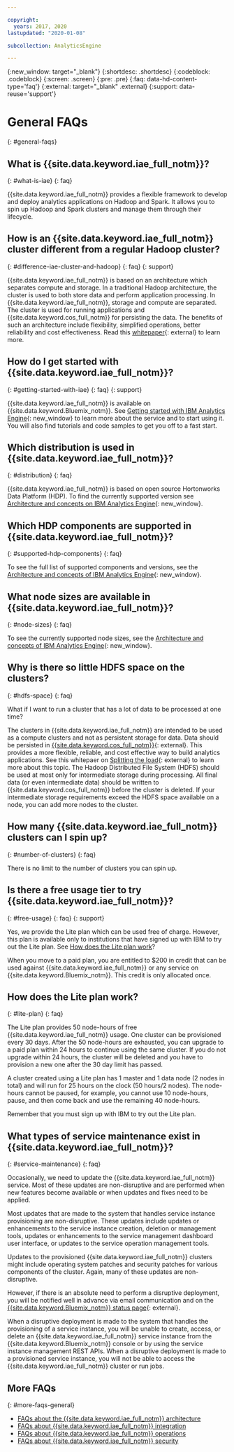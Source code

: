 ```yaml
---

copyright:
  years: 2017, 2020
lastupdated: "2020-01-08"

subcollection: AnalyticsEngine

---
```


{:new_window: target="_blank"}
{:shortdesc: .shortdesc}
{:codeblock: .codeblock}
{:screen: .screen}
{:pre: .pre}
{:faq: data-hd-content-type='faq'}
{:external: target="_blank" .external}
{:support: data-reuse='support'}


# General FAQs
{: #general-faqs}

## What is {{site.data.keyword.iae_full_notm}}?
{: #what-is-iae}
{: faq}

{{site.data.keyword.iae_full_notm}} provides a flexible framework to develop and deploy analytics applications on Hadoop and Spark. It allows you to spin up Hadoop and Spark clusters and manage them through their lifecycle.

## How is an {{site.data.keyword.iae_full_notm}} cluster different from a regular Hadoop cluster?
{: #difference-iae-cluster-and-hadoop}
{: faq}
{: support}

{{site.data.keyword.iae_full_notm}} is based on an architecture which separates compute and storage. In a traditional Hadoop architecture, the cluster is used to both store data and perform application processing. In {{site.data.keyword.iae_full_notm}}, storage and compute are separated. The cluster is used for running applications and {{site.data.keyword.cos_full_notm}} for persisting the data. The benefits of such an architecture  include flexibility, simplified operations, better  reliability and cost effectiveness. Read this [whitepaper](https://www.ibm.com/downloads/cas/KDPB1REE){: external} to learn more.

## How do I get started with {{site.data.keyword.iae_full_notm}}?
{: #getting-started-with-iae}
{: faq}
{: support}

{{site.data.keyword.iae_full_notm}} is available on {{site.data.keyword.Bluemix_notm}}. See [Getting started with IBM Analytics Engine](/docs/AnalyticsEngine?topic=AnalyticsEngine-getting-started){: new_window} to learn more about the service and to start using it. You will also find tutorials and code samples to get you off to a fast start.

## Which distribution is used in {{site.data.keyword.iae_full_notm}}?
{: #distribution}
{: faq}

{{site.data.keyword.iae_full_notm}} is based on open source Hortonworks Data Platform (HDP). To find the currently supported version see [Architecture and concepts on IBM Analytics Engine](/docs/AnalyticsEngine?topic=AnalyticsEngine-IAE-overview){: new_window}.

## Which HDP components are supported in {{site.data.keyword.iae_full_notm}}?
{: #supported-hdp-components}
{: faq}

To see the full list of supported components and versions, see the [Architecture and concepts of IBM Analytics Engine](/docs/AnalyticsEngine?topic=AnalyticsEngine-IAE-overview){: new_window}.

## What node sizes are available in {{site.data.keyword.iae_full_notm}}?
{: #node-sizes}
{: faq}

To see the currently supported node sizes, see the [Architecture and concepts of IBM Analytics Engine](/docs/AnalyticsEngine?topic=AnalyticsEngine-IAE-overview){: new_window}.

## Why is there so little HDFS space on the clusters?
{: #hdfs-space}
{: faq}

What if I want to run a cluster that has a lot of data to be processed at one time?

The clusters in {{site.data.keyword.iae_full_notm}} are intended to be used as a compute clusters and not as persistent storage for data. Data should be persisted in [{{site.data.keyword.cos_full_notm}}](https://www.ibm.com/cloud/object-storage){: external}. This provides a more flexible, reliable, and cost effective way to build analytics applications. See this whitepaer on [Splitting the load](https://www.ibm.com/downloads/cas/KDPB1REE){: external} to learn more about this topic. The Hadoop Distributed File System (HDFS) should be used at most only for intermediate storage during
processing. All final data (or even intermediate data) should be written to {{site.data.keyword.cos_full_notm}} before the cluster is deleted. If your intermediate storage requirements exceed the HDFS space  available on a node, you can add more nodes to the cluster.

## How many {{site.data.keyword.iae_full_notm}} clusters can I spin up?
{: #number-of-clusters}
{: faq}

There is no limit to the number of clusters you can spin up.

## Is there a free usage tier to try {{site.data.keyword.iae_full_notm}}?
{: #free-usage}
{: faq}
{: support}

Yes, we provide the Lite plan which can be used free of charge. However, this plan is available only to institutions that have signed up with IBM to try out the Lite plan. See [How does the Lite plan work](#lite-plan)?

When you move to a paid plan, you are entitled to $200 in credit that can be used against {{site.data.keyword.iae_full_notm}} or any service on {{site.data.keyword.Bluemix_notm}}. This credit is only allocated once.

## How does the Lite plan work?
{: #lite-plan}
{: faq}

The Lite plan provides 50 node-hours of free {{site.data.keyword.iae_full_notm}} usage. One cluster can be provisioned every 30 days. After the 50 node-hours are exhausted, you can upgrade to a paid plan within 24 hours to continue using the same cluster. If you do not upgrade within 24 hours, the cluster will be deleted and you have to provision a new one after the 30 day limit has passed.

A cluster created using a Lite plan has 1 master and 1 data node (2 nodes in total) and will run for 25 hours on the clock (50 hours/2 nodes). The node-hours cannot be paused, for example, you cannot use 10 node-hours, pause, and then come back and use the remaining 40 node-hours.

Remember that you must sign up with IBM to try out the Lite plan.  

## What types of service maintenance exist in {{site.data.keyword.iae_full_notm}}?
{: #service-maintenance}
{: faq}

Occasionally, we need to update the {{site.data.keyword.iae_full_notm}} service. Most of these updates are non-disruptive and are performed when new features become available or when updates and fixes need to be applied.

Most updates that are  made to the system that handles service instance provisioning are non-disruptive. These updates include updates or enhancements to the service instance creation, deletion or management tools, updates or enhancements to the service management dashboard user interface, or updates to the service operation management tools.

Updates to the provisioned {{site.data.keyword.iae_full_notm}} clusters might include operating system patches and security patches for various components of the cluster. Again, many of these updates are non-disruptive.

However, if there is an absolute need to perform a disruptive deployment, you will be notified well in advance via email communication and on the [{{site.data.keyword.Bluemix_notm}} status page](https://cloud.ibm.com/status){: external}.

When a disruptive deployment is made to the system that handles the provisioning of a service instance, you will be unable to create, access, or delete an {{site.data.keyword.iae_full_notm}} service instance from the {{site.data.keyword.Bluemix_notm}} console or by using the service instance management REST APIs.
When a disruptive deployment is made to a provisioned service instance, you will not be able to access the {{site.data.keyword.iae_full_notm}} cluster or run jobs.

## More FAQs
{: #more-faqs-general}

- [FAQs about the {{site.data.keyword.iae_full_notm}} architecture](/docs/AnalyticsEngine?topic=AnalyticsEngine-faqs-architecture)
- [FAQs about {{site.data.keyword.iae_full_notm}} integration](/docs/AnalyticsEngine?topic=AnalyticsEngine-integration-faqs)
- [FAQs about {{site.data.keyword.iae_full_notm}} operations](/docs/AnalyticsEngine?topic=AnalyticsEngine-operations-faqs)
- [FAQs about {{site.data.keyword.iae_full_notm}} security](/docs/AnalyticsEngine?topic=AnalyticsEngine-security-faqs)
